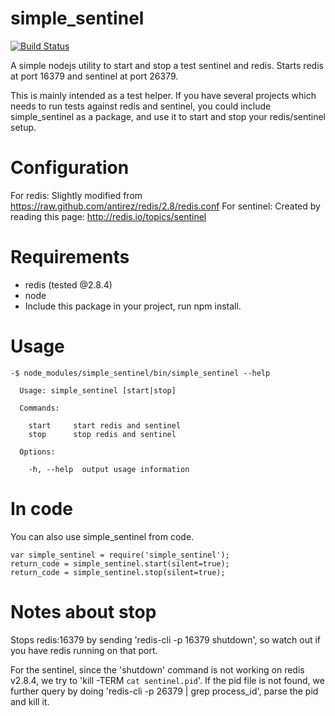 simple_sentinel
===============
[![Build Status](https://travis-ci.org/vanchi-zendesk/simple_sentinel.svg?branch=v0.1.1)](https://travis-ci.org/vanchi-zendesk/simple_sentinel)

A simple nodejs utility to start and stop a test sentinel and redis.
Starts redis at port 16379 and sentinel at port 26379.

This is mainly intended as a test helper. If you have several projects which needs to run tests against redis and sentinel, you could include simple_sentinel as a package, and use it to start and stop your redis/sentinel setup.


Configuration
=============

For redis: Slightly modified from https://raw.github.com/antirez/redis/2.8/redis.conf
For sentinel: Created by reading this page: http://redis.io/topics/sentinel

Requirements
============

- redis (tested @2.8.4)
- node
- Include this package in your project, run npm install.

Usage
=====

```
-$ node_modules/simple_sentinel/bin/simple_sentinel --help

  Usage: simple_sentinel [start|stop]

  Commands:

    start     start redis and sentinel
    stop      stop redis and sentinel

  Options:

    -h, --help  output usage information
```

In code
=======

You can also use simple_sentinel from code.

```
var simple_sentinel = require('simple_sentinel');
return_code = simple_sentinel.start(silent=true);
return_code = simple_sentinel.stop(silent=true);
```

Notes about stop
================

Stops redis:16379 by sending 'redis-cli -p 16379 shutdown', so watch out if you have redis running on that port.

For the sentinel, since the 'shutdown' command is not working on redis v2.8.4, we try to 'kill -TERM `cat sentinel.pid`'. If the pid file is not found, we further query by doing 'redis-cli -p 26379 | grep process_id', parse the pid and kill it.
